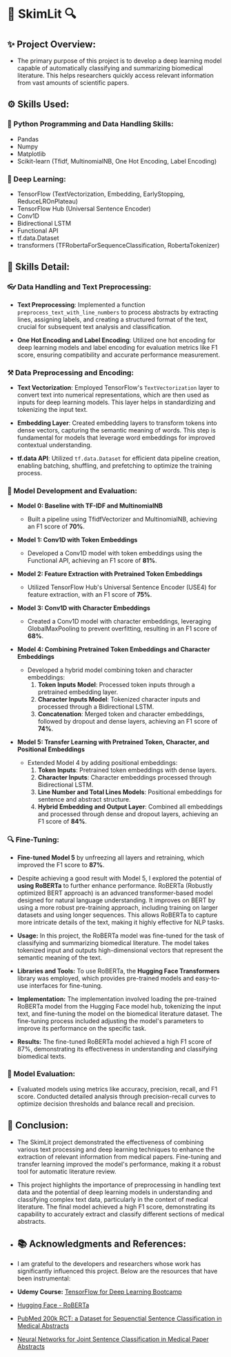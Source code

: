 # 📄 SkimLit 🔍

## ✨ Project Overview:
* The primary purpose of this project is to develop a deep learning model capable of automatically classifying and summarizing biomedical literature. This helps researchers quickly access relevant information from vast amounts of scientific papers. 

## ⚙️ Skills Used:
### 🐍 Python Programming and Data Handling Skills:
* Pandas
* Numpy
* Matplotlib
* Scikit-learn (Tfidf, MultinomialNB, One Hot Encoding, Label Encoding)


### 🧠 Deep Learning:
* TensorFlow (TextVectorization, Embedding, EarlyStopping, ReduceLROnPlateau)
* TensorFlow Hub (Universal Sentence Encoder)
* Conv1D
* Bidirectional LSTM
* Functional API
* tf.data.Dataset
* transformers (TFRobertaForSequenceClassification, RobertaTokenizer)

## 🤖 Skills Detail:
### 👓 Data Handling and Text Preprocessing:
* **Text Preprocessing**: Implemented a function `preprocess_text_with_line_numbers` to process abstracts by extracting lines, assigning labels, and creating a structured format of the text, crucial for subsequent text analysis and classification.

* **One Hot Encoding and Label Encoding**: Utilized one hot encoding for deep learning models and label encoding for evaluation metrics like F1 score, ensuring compatibility and accurate performance measurement.

### ⚒️ Data Preprocessing and Encoding:
* **Text Vectorization**: Employed TensorFlow's `TextVectorization` layer to convert text into numerical representations, which are then used as inputs for deep learning models. This layer helps in standardizing and tokenizing the input text.

* **Embedding Layer**: Created embedding layers to transform tokens into dense vectors, capturing the semantic meaning of words. This step is fundamental for models that leverage word embeddings for improved contextual understanding.

* **tf.data API**: Utilized `tf.data.Dataset` for efficient data pipeline creation, enabling batching, shuffling, and prefetching to optimize the training process.

### 🧬 Model Development and Evaluation:
* **Model 0: Baseline with TF-IDF and MultinomialNB**
  * Built a pipeline using TfidfVectorizer and MultinomialNB, achieving an F1 score of **70%**.

* **Model 1: Conv1D with Token Embeddings**
  * Developed a Conv1D model with token embeddings using the Functional API, achieving an F1 score of **81%**.

* **Model 2: Feature Extraction with Pretrained Token Embeddings**
  * Utilized TensorFlow Hub's Universal Sentence Encoder (USE4) for feature extraction, with an F1 score of **75%**.

* **Model 3: Conv1D with Character Embeddings**
  * Created a Conv1D model with character embeddings, leveraging GlobalMaxPooling to prevent overfitting, resulting in an F1 score of **68%**.

* **Model 4: Combining Pretrained Token Embeddings and Character Embeddings**
  * Developed a hybrid model combining token and character embeddings:
    1. **Token Inputs Model**: Processed token inputs through a pretrained embedding layer.
    2. **Character Inputs Model**: Tokenized character inputs and processed through a Bidirectional LSTM.
    3. **Concatenation**: Merged token and character embeddings, followed by dropout and dense layers, achieving an F1 score of **74%**.

* **Model 5: Transfer Learning with Pretrained Token, Character, and Positional Embeddings**
  * Extended Model 4 by adding positional embeddings:
    1. **Token Inputs**: Pretrained token embeddings with dense layers.
    2. **Character Inputs**: Character embeddings processed through Bidirectional LSTM.
    3. **Line Number and Total Lines Models**: Positional embeddings for sentence and abstract structure.
    4. **Hybrid Embedding and Output Layer**: Combined all embeddings and processed through dense and dropout layers, achieving an F1 score of **84%**.

### 🔍 Fine-Tuning:
* **Fine-tuned Model 5** by unfreezing all layers and retraining, which improved the F1 score to **87%**.

* Despite achieving a good result with Model 5, I explored the potential of **using RoBERTa** to further enhance performance. RoBERTa (Robustly optimized BERT approach) is an advanced transformer-based model designed for natural language understanding. It improves on BERT by using a more robust pre-training approach, including training on larger datasets and using longer sequences. This allows RoBERTa to capture more intricate details of the text, making it highly effective for NLP tasks.

* **Usage:** In this project, the RoBERTa model was fine-tuned for the task of classifying and summarizing biomedical literature. The model takes tokenized input and outputs high-dimensional vectors that represent the semantic meaning of the text.

* **Libraries and Tools:** To use RoBERTa, the **Hugging Face Transformers** library was employed, which provides pre-trained models and easy-to-use interfaces for fine-tuning.

* **Implementation:** The implementation involved loading the pre-trained RoBERTa model from the Hugging Face model hub, tokenizing the input text, and fine-tuning the model on the biomedical literature dataset. The fine-tuning process included adjusting the model's parameters to improve its performance on the specific task.

* **Results:** The fine-tuned RoBERTa model achieved a high F1 score of 87%, demonstrating its effectiveness in understanding and classifying biomedical texts.

### 🧭 Model Evaluation:
* Evaluated models using metrics like accuracy, precision, recall, and F1 score. Conducted detailed analysis through precision-recall curves to optimize decision thresholds and balance recall and precision.

## 🎯 Conclusion:
* The SkimLit project demonstrated the effectiveness of combining various text processing and deep learning techniques to enhance the extraction of relevant information from medical papers. Fine-tuning and transfer learning improved the model's performance, making it a robust tool for automatic literature review.

* This project highlights the importance of preprocessing in handling text data and the potential of deep learning models in understanding and classifying complex text data, particularly in the context of medical literature. The final model achieved a high F1 score, demonstrating its capability to accurately extract and classify different sections of medical abstracts.

* ## 📚 Acknowledgments and References:
* I am grateful to the developers and researchers whose work has significantly influenced this project. Below are the resources that have been instrumental:

* **Udemy Course:** [TensorFlow for Deep Learning Bootcamp](https://www.udemy.com/course/tensorflow-developer-certificate-machine-learning-zero-to-mastery/?couponCode=KEEPLEARNING)

* [Hugging Face - RoBERTa](https://huggingface.co/docs/transformers/model_doc/roberta)

* [PubMed 200k RCT: a Dataset for Sequenctial Sentence Classification in Medical Abstracts](https://arxiv.org/pdf/1710.06071)

* [Neural Networks for Joint Sentence Classification in Medical Paper Abstracts](https://arxiv.org/pdf/1612.05251)
